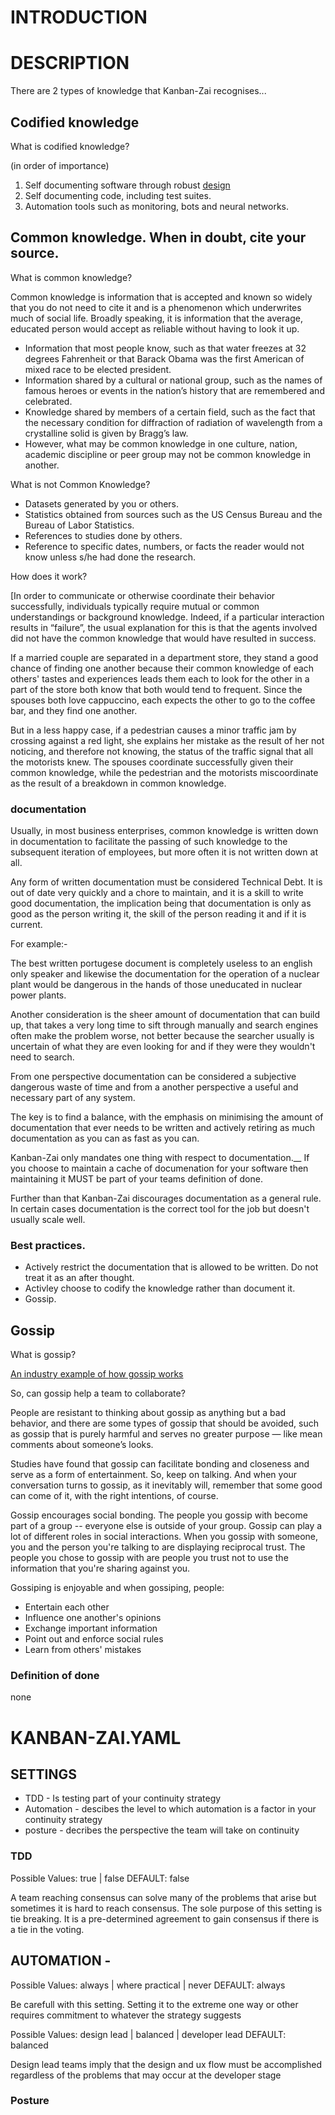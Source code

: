 # INTRODUCTION

# DESCRIPTION
There are 2 types of knowledge that Kanban-Zai recognises...

## Codified knowledge

What is codified knowledge?

(in order of importance)
1. Self documenting software through robust [design](https://uxplanet.org/ux-vs-ui-vs-ia-vs-ixd-4-confusing-digital-design-terms-defined-1ae2f82418c7])
2. Self documenting code, including test suites.
3. Automation tools such as monitoring, bots and neural networks. 


## Common knowledge. When in doubt, cite your source.

What is common knowledge?

Common knowledge is information that is accepted and known so widely that you do not need to cite it and is a phenomenon
which underwrites much of social life.  Broadly speaking, it is information that the average, educated person would 
accept as reliable without having to look it up. 

* Information that most people know, such as that water freezes at 32 degrees Fahrenheit or that Barack Obama was the 
first American of mixed race to be elected president.
* Information shared by a cultural or national group, such as the names of famous heroes or events in the nation’s 
history that are remembered and celebrated.
* Knowledge shared by members of a certain field, such as the fact that the necessary condition for diffraction of 
radiation of wavelength from a crystalline solid is given by Bragg’s law.
* However, what may be common knowledge in one culture, nation, academic discipline or peer group may not be common 
knowledge in another.

What is not Common Knowledge?

* Datasets generated by you or others.
* Statistics obtained from sources such as the US Census Bureau and the Bureau of Labor Statistics.
* References to studies done by others.
* Reference to specific dates, numbers, or facts the reader would not know unless s/he had done the research.

How does it work? 

[In order to communicate or otherwise coordinate their behavior successfully, individuals typically require mutual or 
common understandings or background knowledge. Indeed, if a particular interaction results in “failure”, the usual 
explanation for this is that the agents involved did not have the common knowledge that would have resulted in success. 

If a married couple are separated in a department store, they stand a good chance of finding one another because their 
common knowledge of each others' tastes and experiences leads them each to look for the other in a part of the store 
both know that both would tend to frequent. Since the spouses both love cappuccino, each expects the other to go to the 
coffee bar, and they find one another. 

But in a less happy case, if a pedestrian causes a minor traffic jam by crossing against a red light, she explains her 
mistake as the result of her not noticing, and therefore not knowing, the status of the traffic signal that all the 
motorists knew. The spouses coordinate successfully given their common knowledge, while the pedestrian and the motorists
miscoordinate as the result of a breakdown in common knowledge.

### documentation

Usually, in most business enterprises, common knowledge is written down in documentation to facilitate the passing of
such knowledge to the subsequent iteration of employees, but more often it is not written down at all.

Any form of written documentation must be considered Technical Debt.  It is out of date very quickly and a chore to 
maintain, and it is a skill to write good documentation, the implication being that documentation is only as good as
the person writing it, the skill of the person reading it and if it is current.  

For example:-
 
The best written portugese document is completely useless to an english only speaker and likewise the documentation 
for the operation of a nuclear plant would be dangerous in the hands of those uneducated in nuclear power plants.

Another consideration is the sheer amount of documentation that can build up, that takes a very long time to sift
through manually and search engines often make the problem worse, not better because the searcher usually is
uncertain of what they are even looking for and if they were they wouldn't need to search.

From one perspective documentation can be considered a subjective dangerous waste of time and from a another perspective 
a useful and necessary part of any system.

The key is to find a balance, with the emphasis on minimising the amount of documentation that ever needs to be written
and actively retiring as much documentation as you can as fast as you can.

Kanban-Zai only mandates one thing with respect to documentation.__  If you choose to maintain a cache of documenation
for your software then maintaining it MUST be part of your teams definition of done.

Further than that Kanban-Zai discourages documentation as a general rule.  In certain cases documentation is the 
correct tool for the job but doesn't usually scale well.

### Best practices.

* Actively restrict the documentation that is allowed to be written.  Do not treat it as an after thought.
* Activley choose to codify the knowledge rather than document it.
* Gossip.


## Gossip

What is gossip?

[An industry example of how gossip works](https://ux.stackexchange.com/questions/55426/how-does-something-become-common-knowledge)

So, can gossip help a team to collaborate?

People are resistant to thinking about gossip as anything but a bad behavior, and there are some types of gossip that 
should be avoided, such as gossip that is purely harmful and serves no greater purpose — like mean comments about 
someone’s looks.

Studies have found that gossip can facilitate bonding and closeness and serve as a form of entertainment.  So, keep on 
talking. And when your conversation turns to gossip, as it inevitably will, remember that some good can come of it, 
with the right intentions, of course.

Gossip encourages social bonding. The people you gossip with become part of a group -- everyone else is outside of your 
group.  Gossip can play a lot of different roles in social interactions. When you gossip with someone, you and the 
person you're talking to are displaying reciprocal trust. The people you chose to gossip with are people you trust not 
to use the information that you're sharing against you.

Gossiping is enjoyable and when gossiping, people:

* Entertain each other
* Influence one another's opinions
* Exchange important information
* Point out and enforce social rules
* Learn from others' mistakes


### Definition of done
none

# KANBAN-ZAI.YAML
## SETTINGS

* TDD - Is testing part of your continuity strategy
* Automation - descibes the level to which automation is a factor in your continuity strategy
* posture - decribes the perspective the team will take on continuity


### TDD

Possible Values: true | false  DEFAULT: false

A team reaching consensus can solve many  of the problems that arise but sometimes it is hard to reach consensus.  The sole purpose of this setting is tie breaking.  It is a pre-determined agreement to gain consensus if there is a tie
in the voting.

## AUTOMATION - 

Possible Values: always | where practical | never  DEFAULT: always

Be carefull with this setting.  Setting it to the extreme one way or other requires commitment to whatever the strategy
suggests


Possible Values: design lead | balanced | developer lead  DEFAULT: balanced

Design lead teams imply that the design and ux flow must be accomplished regardless of the problems that may occur at 
the developer stage


### Posture

